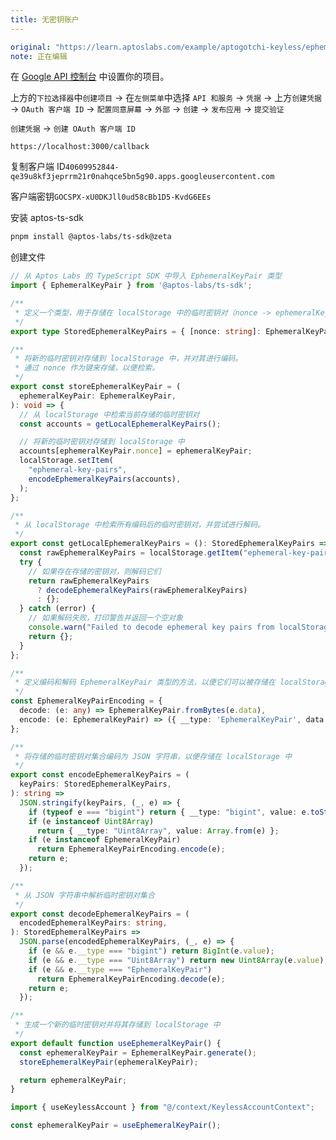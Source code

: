 ```yaml
---
title: 无密钥账户
---
```

```yaml
original: "https://learn.aptoslabs.com/example/aptogotchi-keyless/ephemeral-keys"
note: 正在编辑
```
在 [Google API 控制台](https://console.developers.google.com/) 中设置你的项目。

上方的`下拉选择器`中`创建项目` -> 在`左侧菜单`中选择 `API 和服务` -> `凭据` -> 上方`创建凭据` -> `OAuth 客户端 ID`  -> `配置同意屏幕` -> `外部` -> `创建` -> `发布应用` -> `提交验证`

`创建凭据` -> `创建 OAuth 客户端 ID`

`https://localhost:3000/callback`

复制客户端 ID`40609952844-qe39u8kf3jeprrm21r0nahqce5bn5g90.apps.googleusercontent.com`

客户端密钥`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`

安装 aptos-ts-sdk

```bash
pnpm install @aptos-labs/ts-sdk@zeta
```

创建文件
```ts title="hooks/useEphemeralKeyPair.ts'
// 从 Aptos Labs 的 TypeScript SDK 中导入 EphemeralKeyPair 类型
import { EphemeralKeyPair } from '@aptos-labs/ts-sdk';

/**
 * 定义一个类型，用于存储在 localStorage 中的临时密钥对（nonce -> ephemeralKeyPair）
 */
export type StoredEphemeralKeyPairs = { [nonce: string]: EphemeralKeyPair };

/**
 * 将新的临时密钥对存储到 localStorage 中，并对其进行编码。
 * 通过 nonce 作为键来存储，以便检索。
 */
export const storeEphemeralKeyPair = (
  ephemeralKeyPair: EphemeralKeyPair,
): void => {
  // 从 localStorage 中检索当前存储的临时密钥对
  const accounts = getLocalEphemeralKeyPairs();

  // 将新的临时密钥对存储到 localStorage 中
  accounts[ephemeralKeyPair.nonce] = ephemeralKeyPair;
  localStorage.setItem(
    "ephemeral-key-pairs",
    encodeEphemeralKeyPairs(accounts),
  );
};

/**
 * 从 localStorage 中检索所有编码后的临时密钥对，并尝试进行解码。
 */
export const getLocalEphemeralKeyPairs = (): StoredEphemeralKeyPairs => {
  const rawEphemeralKeyPairs = localStorage.getItem("ephemeral-key-pairs");
  try {
    // 如果存在存储的密钥对，则解码它们
    return rawEphemeralKeyPairs
      ? decodeEphemeralKeyPairs(rawEphemeralKeyPairs)
      : {};
  } catch (error) {
    // 如果解码失败，打印警告并返回一个空对象
    console.warn("Failed to decode ephemeral key pairs from localStorage", error);
    return {};
  }
};

/**
 * 定义编码和解码 EphemeralKeyPair 类型的方法，以便它们可以被存储在 localStorage 中
 */
const EphemeralKeyPairEncoding = {
  decode: (e: any) => EphemeralKeyPair.fromBytes(e.data),
  encode: (e: EphemeralKeyPair) => ({ __type: 'EphemeralKeyPair', data: e.bcsToBytes() }),
};

/**
 * 将存储的临时密钥对集合编码为 JSON 字符串，以便存储在 localStorage 中
 */
export const encodeEphemeralKeyPairs = (
  keyPairs: StoredEphemeralKeyPairs,
): string =>
  JSON.stringify(keyPairs, (_, e) => {
    if (typeof e === "bigint") return { __type: "bigint", value: e.toString() };
    if (e instanceof Uint8Array)
      return { __type: "Uint8Array", value: Array.from(e) };
    if (e instanceof EphemeralKeyPair)
      return EphemeralKeyPairEncoding.encode(e);
    return e;
  });

/**
 * 从 JSON 字符串中解析临时密钥对集合
 */
export const decodeEphemeralKeyPairs = (
  encodedEphemeralKeyPairs: string,
): StoredEphemeralKeyPairs =>
  JSON.parse(encodedEphemeralKeyPairs, (_, e) => {
    if (e && e.__type === "bigint") return BigInt(e.value);
    if (e && e.__type === "Uint8Array") return new Uint8Array(e.value);
    if (e && e.__type === "EphemeralKeyPair")
      return EphemeralKeyPairEncoding.decode(e);
    return e;
  });

/**
 * 生成一个新的临时密钥对并将其存储到 localStorage 中
 */
export default function useEphemeralKeyPair() {
  const ephemeralKeyPair = EphemeralKeyPair.generate();
  storeEphemeralKeyPair(ephemeralKeyPair);

  return ephemeralKeyPair;
}
```



```ts title="WalletButtons/index.tsx"
import { useKeylessAccount } from "@/context/KeylessAccountContext";

const ephemeralKeyPair = useEphemeralKeyPair();
```